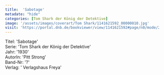```yaml
---
title:  'Sabotage'
metadate: "hide"
categories: [Tom Shark der König der Detektive]
image: '/assets/images/coverart/Tom Shark/1141621592_00000010.jpg'
visit: 'https://portal.dnb.de/bookviewer/view/1141621592#page/n0/mode/2up'
---
```

Titel: 'Sabotage' <br>
Serie: 'Tom Shark der König der Detektive' <br>
Jahr: '1930' <br>
AutorIn: 'Pitt Strong' <br>
Band-Nr: '?' <br>
Verlag: ' Verlagshaus Freya'